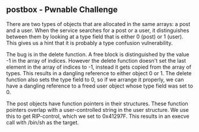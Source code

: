 ## postbox - Pwnable Challenge

There are two types of objects that are allocated in the same arrays: a post and a user. When the service searches for a post or a user, it distinguishes between them by looking at a type field that is either 0 (post) or 1 (user). This gives us a hint that it is probably a type confusion vulnerability.

The bug is in the delete function. A free block is distinguished by the value -1 in the array of indices. However the delete function doesn't set the last element in the array of indices to -1, instead it gets copied from the array of types. This results in a dangling reference to either object 0 or 1. The delete function also sets the type field to 0, so if we arrange it properly, we can have a dangling reference to a freed user object whose type field was set to 0.

The post objects have function pointers in their structures. These function pointers overlap with a user-controlled string in the user structure. We use this to get RIP-control, which we set to 0x41297F. This results in an execve call with /bin/sh as the target.
